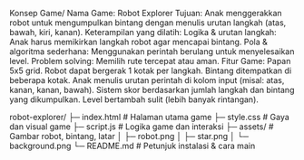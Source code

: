 Konsep Game/
Nama Game: Robot Explorer
Tujuan: Anak menggerakkan robot untuk mengumpulkan bintang dengan menulis urutan langkah (atas, bawah, kiri, kanan).
Keterampilan yang dilatih:
Logika & urutan langkah: Anak harus memikirkan langkah robot agar mencapai bintang.
Pola & algoritma sederhana: Menggunakan perintah berulang untuk menyelesaikan level.
Problem solving: Memilih rute tercepat atau aman.
Fitur Game:
Papan 5x5 grid.
Robot dapat bergerak 1 kotak per langkah.
Bintang ditempatkan di beberapa kotak.
Anak menulis urutan perintah di kolom input (misal: atas, kanan, kanan, bawah).
Sistem skor berdasarkan jumlah langkah dan bintang yang dikumpulkan.
Level bertambah sulit (lebih banyak rintangan).

robot-explorer/
├─ index.html        # Halaman utama game
├─ style.css         # Gaya dan visual game
├─ script.js         # Logika game dan interaksi
├─ assets/           # Gambar robot, bintang, latar
│   ├─ robot.png
│   ├─ star.png
│   └─ background.png
└─ README.md         # Petunjuk instalasi & cara main
